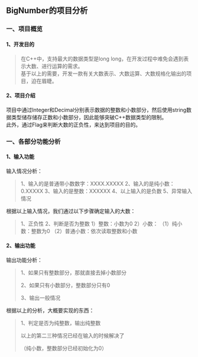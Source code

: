 ## BigNumber的项目分析

### 一、项目概览

#### 1、开发目的

> 在C++中，支持最大的数据类型是long long，在开发过程中难免会遇到表示大数、进行运算的需求。  
> 基于以上的需要，开发一款有关大数表示、大数运算、大数规格化输出的项目，迫在眉睫。

#### 2、项目介绍
项目中通过Integer和Decimal分别表示数据的整数和小数部分，然后使用string数据类型储存储存正数和小数部分，因此能够突破C++数据类型的限制。  
此外，通过Flag来判断大数的正负性，来达到项目的目的。 


### 一、各部分功能分析

#### 1、输入功能

输入情况分析：
> 1、输入的是普通带小数数字：XXXX.XXXXX
> 2、输入的是纯小数：0.XXXXX
> 3、输入的是整数：XXXXXX
> 4、以上输入的是负数
> 5、异常输入情况

根据以上输入情况，我们通过以下步骤确定输入的大数：
> 1、正负性
> 2、判断是否为整数
>   1）整数：小数为0
>   2）小数：
>   （1）纯小数：整数为0
>   （2）普通小数：依次读取整数和小数

#### 2、输出功能

输出功能分析：

> 1、如果只有整数部分，那就直接去掉小数部分
>
> 2、如果只有小数部分，整数部分只有0
>
> 3、输出一般情况

根据以上的分析，大概要实现的东西：

> 1、判定是否为纯整数，输出纯整数
>
> 以上的第二三种情况已经在输入的时候解决了
>
> （纯小数，整数部分已经初始化为0）



